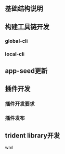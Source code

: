## 基础结构说明

## 构建工具链开发
### global-cli 
### local-cli

## app-seed更新

## 插件开发
### 插件开发要求
### 插件发布

## trident library开发
wml
